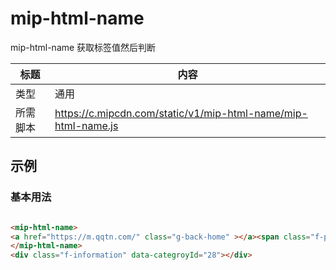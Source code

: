 # mip-html-name

mip-html-name 获取标签值然后判断

标题|内容
----|----
类型|通用
所需脚本|https://c.mipcdn.com/static/v1/mip-html-name/mip-html-name.js

## 示例

### 基本用法
```html

<mip-html-name>  	
<a href="https://m.qqtn.com/" class="g-back-home" ></a><span class="f-page-title"></span>
</mip-html-name>
<div class="f-information" data-categroyId="28"></div>
	
